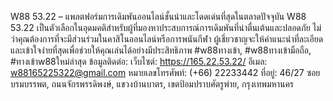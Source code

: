 W88 53.22 – แพลตฟอร์มการเดิมพันออนไลน์ชั้นนำและโดดเด่นที่สุดในตลาดปัจจุบัน
W88 53.22 เป็นตัวเลือกในอุดมคติสำหรับผู้ที่มองหาประสบการณ์การเดิมพันที่น่าตื่นเต้นและปลอดภัย ไม่ว่าคุณต้องการที่จะมีส่วนร่วมในคาสิโนออนไลน์หรือการพนันกีฬา ผู้เชี่ยวชาญจะให้คำแนะนำที่ละเอียดและเข้าใจง่ายที่สุดเพื่อช่วยให้คุณเล่นได้อย่างมีประสิทธิภาพ
#w88ทางเข้า, #w88ทางเข้ามือถือ, #ทางเข้าw88ใหม่ล่าสุด
ข้อมูลติดต่อ:
เว็บไซต์: https://165.22.53.22/
อีเมล: w88165225322@gmail.com
หมายเลขโทรศัพท์: (+66) 22233442
ที่อยู่: 46/27 ซอยบรมบรรพต, ถนนจักรพรรดิพงษ์, แขวงบ้านบาตร, เขตป้อมปราบศัตรูพ่าย, กรุงเทพมหานคร